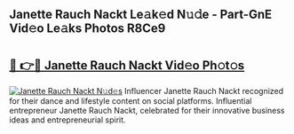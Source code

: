 ## Janette Rauch Nackt Le𝚊k𝚎d N𝚞𝚍e - Part-GnE Vid𝚎o Le𝚊ks Photos R8Ce9

# <h2><a href="http://fb07dac.evod.top/?m=Janette+Rauch+Nackt">🔗 👉🔴 Janette Rauch Nackt Vid𝚎o Ph𝚘t𝚘s</a></h2>

[![Janette Rauch Nackt N𝚞d𝚎s](https://i.imgur.com/8V9OHl7.gif)](http://fb07dac.evod.top/?m=Janette+Rauch+Nackt)
Influencer Janette Rauch Nackt recognized for their dance and lifestyle content on social platforms. Influential entrepreneur Janette Rauch Nackt, celebrated for their innovative business ideas and entrepreneurial spirit. 
